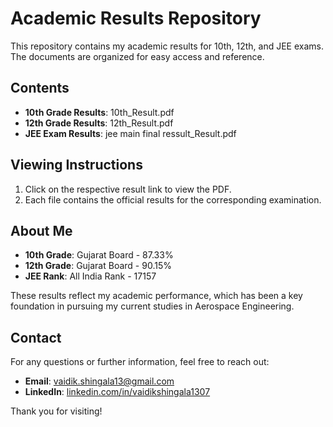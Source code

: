 # Academic Results Repository

This repository contains my academic results for 10th, 12th, and JEE exams. The documents are organized for easy access and reference.

## Contents

- **10th Grade Results**: 10th_Result.pdf
- **12th Grade Results**: 12th_Result.pdf
- **JEE Exam Results**: jee main final ressult_Result.pdf

## Viewing Instructions

1. Click on the respective result link to view the PDF.
2. Each file contains the official results for the corresponding examination.

## About Me

- **10th Grade**: Gujarat Board - 87.33%
- **12th Grade**: Gujarat Board - 90.15%
- **JEE Rank**: All India Rank - 17157

These results reflect my academic performance, which has been a key foundation in pursuing my current studies in Aerospace Engineering.

## Contact

For any questions or further information, feel free to reach out:

- **Email**: [vaidik.shingala13@gmail.com](mailto:vaidik.shingala13@gmail.com)
- **LinkedIn**: [linkedin.com/in/vaidikshingala1307](https://linkedin.com/in/vaidikshingala1307)

Thank you for visiting!
